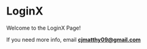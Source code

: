 # LoginX
Welcome to the LoginX Page!





































If you need more info, email **cjmatthy09@gmail.com**
